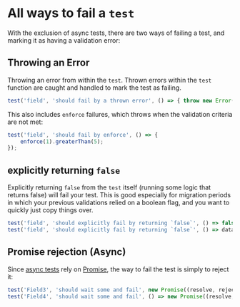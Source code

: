 # All ways to fail a `test`
With the exclusion of async tests, there are two ways of failing a test, and marking it as having a validation error:

## Throwing an Error

Throwing an error from within the `test`. Thrown errors within the `test` function are caught and handled to mark the test as failing.
```js
test('field', 'should fail by a thrown error', () => { throw new Error(); });
```
This also includes `enforce` failures, which throws when the validation criteria are not met:

```js
test('field', 'should fail by enforce', () => {
    enforce(1).greaterThan(5);
});
```

## explicitly returning `false`

Explicitly returning `false` from the `test` itself (running some logic that returns false) will fail your test. This is good especially for migration periods in which your previous validations relied on a boolean flag, and you want to quickly just copy things over.

```js
test('field', 'should explicitly fail by returning `false`', () => false);
test('field', 'should explicitly fail by returning `false`', () => data.value !== 1);
```

## Promise rejection (Async)

Since [async tests](https://fiverr.github.io/passable/test/async.html) rely on <a href="https://developer.mozilla.org/en-US/docs/Web/JavaScript/Reference/Global_Objects/Promise" target="_blank">Promise</a>, the way to fail the test is simply to reject it:

```js
test('Field3', 'should wait some and fail', new Promise((resolve, reject) => setTimeout(reject, 3000)));
test('Field4', 'should wait some and fail', () => new Promise((resolve, reject) => setTimeout(reject, 3000)));
```